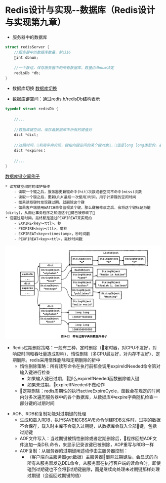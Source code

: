 # Redis设计与实现--数据库（Redis设计与实现第九章）

* 服务器中的数据库

```C
struct redisServer {
    //服务器中的数据库数量，默认16
    int dbnum;

    //一个数组，保存服务器中的所有数据库，数量由dbnum决定
    redisDb *db;
}
```

- 数据库切换 [数据库切换](/images/redis/数据库切换.png)

* 数据库键空间：通过redis.h/redisDb结构表示

```C
typedef struct redisDb {

    //...

    //数据库键空间，保存着数据库中所有的键值对
    dict *dict;

    //过期时间，利用字典实现，键指向键空间的某个键对象，值是long long类型的，毫秒的精度
    dict *expires；

    //...
}
```
[数据库键空间例子](/images/redis/数据库键空间例子.png)

    * 读写键空间时的维护操作
        - 读取一个键之后，服务器更新键命中(hit)次数或者空间不命中(miss)次数
        - 读取一个键之后，更新LRU(最后一次使用)时间，用于计算键的空闲时间
        - 如果读取键时发现键过期，就删除这个键
        - 如果客户端使用WATCH命令监视某个键，那么键被修改之后，会将这个键标记为脏(dirty)，从而让事务程序之知道这个键已被修改了
    * 设置过期时间，最终都是通过PEXPIREAT来实现的
        - EXPIRE<key><ttl>，秒
        - PEXPIRE<key><ttl>，毫秒
        - EXPIREAT<key><timestamp>，秒时间戳
        - PEXPIREAT<key><ttl>，毫秒时间戳
![带有过期字典的数据库例子](/images/redis/带有过期字典的数据库例子.png)

* Redis过期删除策略：一般有三种，定时删除（定时器，对CPU不友好，对响应时间和吞吐量造成影响）、惰性删除（多CPU最友好，对内存不友好）、定期删除。redis采用惰性删除和定期删除的折中
    - 惰性删除策略：所有读写命令在执行前都会调用expireIdNeeded命令第对输入键进行检查
        - 如果输入键已过期，那么expireIfNeeded函数删除输入键
        - 如果未过期，expireIfNeeded不做动作
    - 定期删除：redis周期性的执行activeExpireCycle，函数会在规定的时间内分多次遍历服务器中的各个数据库，从数据库中expire字典随机检查一部分键的过期时间
- AOF、RDB和复制功能对过期键的处理
    - 生成和载入RDB，执行SAVE和GBSAVE命令创建RDB文件时，过期的数据不会保存，载入时主库不会载入过期键，从数据库会载入全部键，包括过期键
    - AOF文件写入：当过期键被惰性删除或者定期删除后，程序回想AOF文件追加一条DEL命令，来显示记录该键已被删除，AOP重写与RDB一样
    - AOF复制：从服务器的过期键阐述动作由主服务器控制：
        - （客户端向主服务器get数据）主服务器删除过期键后，会显式的向所有从服务器发送DEL命令，从服务器在执行客户端的读命令时，即使碰到过期键也不会将过期键删除，而是继续向处理未过期键那样处理过期键（会返回过期键的值）
